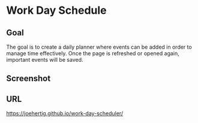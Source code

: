 # Work Day Schedule

## Goal

The goal is to create a daily planner where events can be added in order to manage time effectively. Once the page is refreshed or opened again, important events will be saved.

## Screenshot

## URL

https://joehertig.github.io/work-day-scheduler/
